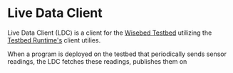 Live Data Client
================

Live Data Client (LDC) is a client for the [Wisebed Testbed][wisebed] utilizing the
[Testbed Runtime's][testbed-runtime] client utilies. 

When a program is deployed on the testbed that periodically sends sensor 
readings, the LDC fetches these readings, publishes them on 


[socketio_github]:https://github.com/learnboost/socket.io
[socketio]:http://socket.io/
[nodejs_github]:https://github.com/joyent/node
[nodejs]:http://nodejs.org/
[node_redis_github]:https://github.com/mranney/node_redis
[redis]:http://redis.io/

[wiseui-beta]:http://wisebed.itm.uni-luebeck.de/wiseui-beta/
[wisebed]:http://wisebed.eu/

[testbed-runtime]:https://github.com/itm/testbed-runtime/tree/master/clients/scripting-client
